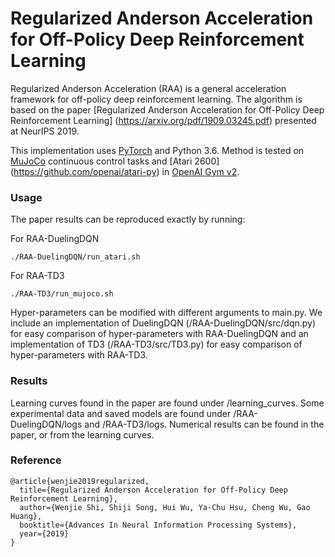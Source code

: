 # Regularized Anderson Acceleration for Off-Policy Deep Reinforcement Learning

Regularized Anderson Acceleration (RAA) is a general acceleration framework for off-policy deep reinforcement learning. 
The algorithm is based on the paper [Regularized Anderson Acceleration for Off-Policy Deep Reinforcement Learning]
(https://arxiv.org/pdf/1909.03245.pdf) presented at NeurIPS 2019.

This implementation uses [PyTorch](https://github.com/pytorch/pytorch) and Python 3.6.
Method is tested on [MuJoCo](http://www.mujoco.org/) continuous control tasks and [Atari 2600] (https://github.com/openai/atari-py)
in [OpenAI Gym v2](https://github.com/openai/gym). 

### Usage
The paper results can be reproduced exactly by running:

For RAA-DuelingDQN
```
./RAA-DuelingDQN/run_atari.sh
```
For RAA-TD3
```
./RAA-TD3/run_mujoco.sh
```

Hyper-parameters can be modified with different arguments to main.py. We include an implementation of DuelingDQN (/RAA-DuelingDQN/src/dqn.py) for 
easy comparison of hyper-parameters with RAA-DuelingDQN and an implementation of TD3 (/RAA-TD3/src/TD3.py) for 
easy comparison of hyper-parameters with RAA-TD3. 

### Results
Learning curves found in the paper are found under /learning_curves. 
Some experimental data and saved models are found under /RAA-DuelingDQN/logs and /RAA-TD3/logs.
Numerical results can be found in the paper, or from the learning curves.

### Reference
```
@article{wenjie2019regularized,
  title={Regularized Anderson Acceleration for Off-Policy Deep Reinforcement Learning},
  author={Wenjie Shi, Shiji Song, Hui Wu, Ya-Chu Hsu, Cheng Wu, Gao Huang},
  booktitle={Advances In Neural Information Processing Systems},
  year={2019}
}
```


